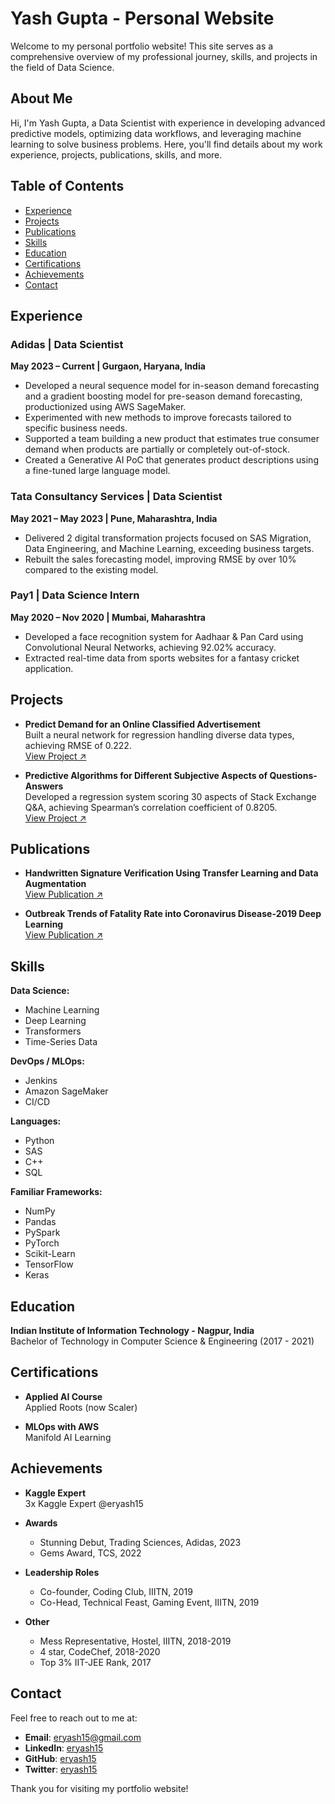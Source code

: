 # Yash Gupta - Personal Website

Welcome to my personal portfolio website! This site serves as a comprehensive overview of my professional journey, skills, and projects in the field of Data Science.

## About Me

Hi, I'm Yash Gupta, a Data Scientist with experience in developing advanced predictive models, optimizing data workflows, and leveraging machine learning to solve business problems. Here, you'll find details about my work experience, projects, publications, skills, and more.

## Table of Contents

- [Experience](#experience)
- [Projects](#projects)
- [Publications](#publications)
- [Skills](#skills)
- [Education](#education)
- [Certifications](#certifications)
- [Achievements](#achievements)
- [Contact](#contact)

## Experience

### Adidas | Data Scientist
**May 2023 – Current | Gurgaon, Haryana, India**

- Developed a neural sequence model for in-season demand forecasting and a gradient boosting model for pre-season demand forecasting, productionized using AWS SageMaker.
- Experimented with new methods to improve forecasts tailored to specific business needs.
- Supported a team building a new product that estimates true consumer demand when products are partially or completely out-of-stock.
- Created a Generative AI PoC that generates product descriptions using a fine-tuned large language model.

### Tata Consultancy Services | Data Scientist
**May 2021 – May 2023 | Pune, Maharashtra, India**

- Delivered 2 digital transformation projects focused on SAS Migration, Data Engineering, and Machine Learning, exceeding business targets.
- Rebuilt the sales forecasting model, improving RMSE by over 10% compared to the existing model.

### Pay1 | Data Science Intern
**May 2020 – Nov 2020 | Mumbai, Maharashtra**

- Developed a face recognition system for Aadhaar & Pan Card using Convolutional Neural Networks, achieving 92.02% accuracy.
- Extracted real-time data from sports websites for a fantasy cricket application.

## Projects

- **Predict Demand for an Online Classified Advertisement**  
  Built a neural network for regression handling diverse data types, achieving RMSE of 0.222.  
  [View Project ↗](#)

- **Predictive Algorithms for Different Subjective Aspects of Questions-Answers**  
  Developed a regression system scoring 30 aspects of Stack Exchange Q&A, achieving Spearman’s correlation coefficient of 0.8205.  
  [View Project ↗](#)

## Publications

- **Handwritten Signature Verification Using Transfer Learning and Data Augmentation**  
  [View Publication ↗](#)

- **Outbreak Trends of Fatality Rate into Coronavirus Disease-2019 Deep Learning**  
  [View Publication ↗](#)

## Skills

**Data Science:**
- Machine Learning
- Deep Learning
- Transformers
- Time-Series Data

**DevOps / MLOps:**
- Jenkins
- Amazon SageMaker
- CI/CD

**Languages:**
- Python
- SAS
- C++
- SQL

**Familiar Frameworks:**
- NumPy
- Pandas
- PySpark
- PyTorch
- Scikit-Learn
- TensorFlow
- Keras

## Education

**Indian Institute of Information Technology - Nagpur, India**  
Bachelor of Technology in Computer Science & Engineering (2017 - 2021)

## Certifications

- **Applied AI Course**  
  Applied Roots (now Scaler)

- **MLOps with AWS**  
  Manifold AI Learning

## Achievements

- **Kaggle Expert**  
  3x Kaggle Expert @eryash15

- **Awards**  
  - Stunning Debut, Trading Sciences, Adidas, 2023
  - Gems Award, TCS, 2022

- **Leadership Roles**  
  - Co-founder, Coding Club, IIITN, 2019
  - Co-Head, Technical Feast, Gaming Event, IIITN, 2019

- **Other**  
  - Mess Representative, Hostel, IIITN, 2018-2019
  - 4 star, CodeChef, 2018-2020
  - Top 3% IIT-JEE Rank, 2017
  
## Contact

Feel free to reach out to me at:

- **Email**: [eryash15@gmail.com](mailto:eryash15@gmail.com)
- **LinkedIn**: [eryash15](https://www.linkedin.com/in/eryash15)
- **GitHub**: [eryash15](https://github.com/eryash15)
- **Twitter**: [eryash15](https://twitter.com/eryash15)

Thank you for visiting my portfolio website!
